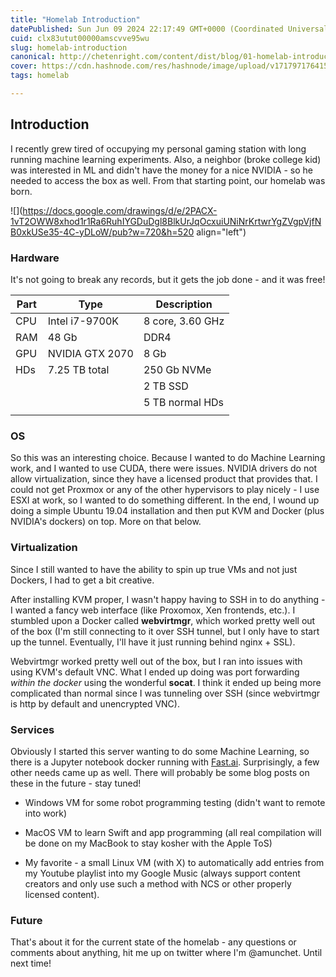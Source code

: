 ```yaml
---
title: "Homelab Introduction"
datePublished: Sun Jun 09 2024 22:17:49 GMT+0000 (Coordinated Universal Time)
cuid: clx83utut00000amscvve95wu
slug: homelab-introduction
canonical: http://chetenright.com/content/dist/blog/01-homelab-introduction/
cover: https://cdn.hashnode.com/res/hashnode/image/upload/v1717971764152/205ea5d6-b1e8-4d74-b206-67a59ad69190.jpeg
tags: homelab

---
```


## **Introduction**

I recently grew tired of occupying my personal gaming station with long running machine learning experiments. Also, a neighbor (broke college kid) was interested in ML and didn't have the money for a nice NVIDIA - so he needed to access the box as well. From that starting point, our homelab was born.

![](https://docs.google.com/drawings/d/e/2PACX-1vT2OWW8xhod1r1Ra6RuhIYGDuDgl8BlkUrJqOcxuiUNiNrKrtwrYgZVgpVjfNB0xkUSe35-4C-yDLoW/pub?w=720&h=520 align="left")

### **Hardware**

It's not going to break any records, but it gets the job done - and it was free!

| Part | Type | Description |
| --- | --- | --- |
| CPU | Intel i7-9700K | 8 core, 3.60 GHz |
| RAM | 48 Gb | DDR4 |
| GPU | NVIDIA GTX 2070 | 8 Gb |
| HDs | 7.25 TB total | 250 Gb NVMe |
|  |  | 2 TB SSD |
|  |  | 5 TB normal HDs |
|  |  |  |

### **OS**

So this was an interesting choice. Because I wanted to do Machine Learning work, and I wanted to use CUDA, there were issues. NVIDIA drivers do not allow virtualization, since they have a licensed product that provides that. I could not get Proxmox or any of the other hypervisors to play nicely - I use ESXI at work, so I wanted to do something different. In the end, I wound up doing a simple Ubuntu 19.04 installation and then put KVM and Docker (plus NVIDIA's dockers) on top. More on that below.

### **Virtualization**

Since I still wanted to have the ability to spin up true VMs and not just Dockers, I had to get a bit creative.

After installing KVM proper, I wasn't happy having to SSH in to do anything - I wanted a fancy web interface (like Proxomox, Xen frontends, etc.). I stumbled upon a Docker called **webvirtmgr**, which worked pretty well out of the box (I'm still connecting to it over SSH tunnel, but I only have to start up the tunnel. Eventually, I'll have it just running behind nginx + SSL).

Webvirtmgr worked pretty well out of the box, but I ran into issues with using KVM's default VNC. What I ended up doing was port forwarding *within the docker* using the wonderful **socat**. I think it ended up being more complicated than normal since I was tunneling over SSH (since webvirtmgr is http by default and unencrypted VNC).

### **Services**

Obviously I started this server wanting to do some Machine Learning, so there is a Jupyter notebook docker running with [Fast.ai](http://Fast.ai). Surprisingly, a few other needs came up as well. There will probably be some blog posts on these in the future - stay tuned!

* Windows VM for some robot programming testing (didn't want to remote into work)
    
* MacOS VM to learn Swift and app programming (all real compilation will be done on my MacBook to stay kosher with the Apple ToS)
    
* My favorite - a small Linux VM (with X) to automatically add entries from my Youtube playlist into my Google Music (always support content creators and only use such a method with NCS or other properly licensed content).
    

### **Future**

That's about it for the current state of the homelab - any questions or comments about anything, hit me up on twitter where I'm @amunchet. Until next time!
